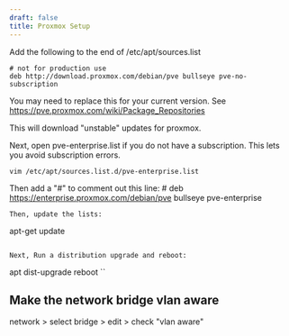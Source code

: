 ```yaml
---
draft: false
title: Proxmox Setup
---
```


Add the following to the end of /etc/apt/sources.list
```
# not for production use
deb http://download.proxmox.com/debian/pve bullseye pve-no-subscription
```
You may need to replace this for your current version. See https://pve.proxmox.com/wiki/Package_Repositories

This will download "unstable" updates for proxmox. 

Next, open pve-enterprise.list if you do not have a subscription. This lets you avoid subscription errors.

```
vim /etc/apt/sources.list.d/pve-enterprise.list
```

Then add a "#" to comment out this line:
\# deb https://enterprise.proxmox.com/debian/pve bullseye pve-enterprise
```
Then, update the lists:
```
apt-get update
```

Next, Run a distribution upgrade and reboot:
```
apt dist-upgrade
reboot
``

## Make the network bridge vlan aware
network > select bridge > edit > check "vlan aware"